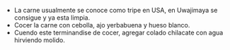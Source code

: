 - La carne usualmente se conoce como tripe en USA, en Uwajimaya se consigue y ya esta limpia.
- Cocer la carne con cebolla, ajo yerbabuena y hueso blanco.
- Cuendo este terminandise de cocer, agregar colado chilacate con agua hirviendo molido.
